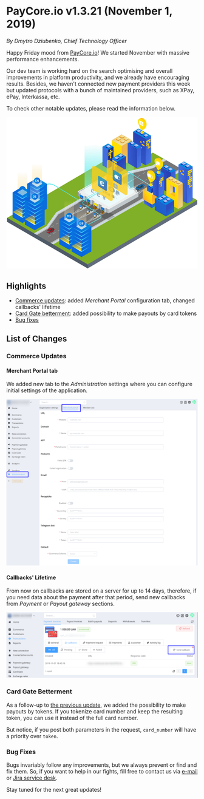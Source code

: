 # **PayCore.io v1.3.21 (November 1, 2019)**

*By Dmytro Dziubenko, Chief Technology Officer*

Happy Friday mood from [PayCore.io](http://paycore.io/)! We started November with massive performance enhancements.

Our dev team is working hard on the search optimising and overall improvements in platform productivity, and we already have encouraging results. Besides, we haven't connected new payment providers this week but updated protocols with a bunch of maintained providers, such as XPay, ePay, Interkassa, etc.

To check other notable updates, please read the information below.

![providers](images/v1.3.21/Go-Global.png)

## Highlights

* [Commerce updates](#commerce-updates): added *Merchant Portal* configuration tab, changed callbacks' lifetime
* [Card Gate betterment](#card-gate-betterment): added possibility to make payouts by card tokens
* [Bug fixes](#bug-fixes)

## List of Changes

### Commerce Updates

#### Merchant Portal tab

We added new tab to the *Administration* settings where you can configure initial settings of the application.

![Merchant Portal](images/v1.3.21/create-merchant-portal.png)

#### Callbacks' Lifetime

From now on callbacks are stored on a server for up to 14 days, therefore, if you need data about the payment after that period, send new callbacks from *Payment* or *Payout gateway* sections.

![Callbacks](images/v1.3.21/callbacks.png)

### Card Gate Betterment

As a follow-up to [the previous update](/release-notes/v1.3.17/#card-data-tokenization), we added the possibility to make payouts by tokens. If you tokenize card number and keep the resulting token, you can use it instead of the full card number.

But notice, if you post both parameters in the request, `card_number` will have a priority over `token`.

### Bug Fixes

Bugs invariably follow any improvements, but we always prevent or find and fix them. So, if you want to help in our fights, fill free to contact us via [e-mail](mailto:support@paycore.io) or [Jira service desk](https://support.paycore.io).

Stay tuned for the next great updates!
